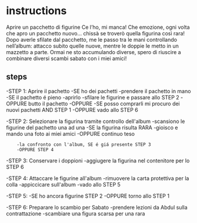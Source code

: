 # instructions
Aprire un pacchetto di figurine
Ce l’ho, mi manca!
Che emozione, ogni volta che apro un pacchetto nuovo... chissà se troverò quella figurina così rara!
Dopo averle sfilate dal pacchetto, me le passo tra le mani controllando nell’album: attacco subito quelle nuove, mentre le doppie le metto in un mazzetto a parte. Ormai ne sto accumulando diverse, spero di riuscire a combinare diversi scambi sabato con i miei amici!

## steps

-STEP 1: Aprire il pachetto
    -SE ho dei pachetti
        -prendere il pachetto in mano
        -SE il pachetto é pieno 
            -aprirlo
            -sfilare le figurine e passare allo STEP 2
        -OPPURE butto il pachetto
    -OPPURE 
        -SE posso comprarli mi procuro dei nuovi pachetti AND STEP 1
        -OPPURE vado allo STEP 6

-STEP 2: Selezionare la figurina tramite controllo dell'album
    -scansiono le figurine del pachetto una ad una 
        -SE la figurina risulta RARA
            -gioisco e mando una foto ai miei amici
        -OPPURE continuo teso

        -la confronto con l'album, SE é giá presente STEP 3
        -OPPURE STEP 4

-STEP 3: Conservare i doppioni
    -aggiugere la figurina nel contenitore per lo STEP 6

-STEP 4: Attaccare le figurine all'album
    -rimuovere la carta protettiva per la colla
    -appiccicare sull'album
    -vado allo STEP 5

-STEP 5: 
    -SE ho ancora figurine STEP 2
    -OPPURE torno allo STEP 1
    
-STEP 6: Preparare lo scambio per Sabato
    -prendere lezioni da Abdul sulla contrattazione
    -scambiare una figura scarsa per una rara